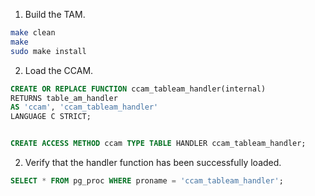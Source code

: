 1. Build the TAM.

```bash
make clean
make
sudo make install
```

2. Load the CCAM.


```sql
CREATE OR REPLACE FUNCTION ccam_tableam_handler(internal)
RETURNS table_am_handler
AS 'ccam', 'ccam_tableam_handler'
LANGUAGE C STRICT;


CREATE ACCESS METHOD ccam TYPE TABLE HANDLER ccam_tableam_handler;
```

2. Verify that the handler function has been successfully loaded.

```sql
SELECT * FROM pg_proc WHERE proname = 'ccam_tableam_handler';
```